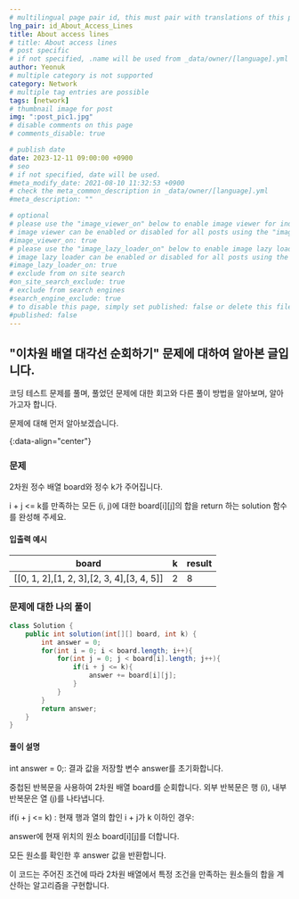 ```yaml
---
# multilingual page pair id, this must pair with translations of this page. (This name must be unique)
lng_pair: id_About_Access_Lines
title: About access lines
# title: About access lines
# post specific
# if not specified, .name will be used from _data/owner/[language].yml
author: Yeonuk
# multiple category is not supported
category: Network
# multiple tag entries are possible
tags: [network]
# thumbnail image for post
img: ":post_pic1.jpg"
# disable comments on this page
# comments_disable: true

# publish date
date: 2023-12-11 09:00:00 +0900
# seo
# if not specified, date will be used.
#meta_modify_date: 2021-08-10 11:32:53 +0900
# check the meta_common_description in _data/owner/[language].yml
#meta_description: ""

# optional
# please use the "image_viewer_on" below to enable image viewer for individual pages or posts (_posts/ or [language]/_posts folders).
# image viewer can be enabled or disabled for all posts using the "image_viewer_posts: true" setting in _data/conf/main.yml.
#image_viewer_on: true
# please use the "image_lazy_loader_on" below to enable image lazy loader for individual pages or posts (_posts/ or [language]/_posts folders).
# image lazy loader can be enabled or disabled for all posts using the "image_lazy_loader_posts: true" setting in _data/conf/main.yml.
#image_lazy_loader_on: true
# exclude from on site search
#on_site_search_exclude: true
# exclude from search engines
#search_engine_exclude: true
# to disable this page, simply set published: false or delete this file
#published: false
---
```


<!-- outline-start -->

## "이차원 배열 대각선 순회하기" 문제에 대하여 알아본 글입니다.

코딩 테스트 문제를 풀며, 풀었던 문제에 대한 회고와 다른 풀이 방법을 알아보며, 알아가고자 합니다.

문제에 대해 먼저 알아보겠습니다.

{:data-align="center"}

<!-- outline-end -->

### 문제

2차원 정수 배열 board와 정수 k가 주어집니다.

i + j <= k를 만족하는 모든 (i, j)에 대한 board[i][j]의 합을 return 하는 solution 함수를 완성해 주세요.

#### 입출력 예시

| board                                     | k   | result |
| ----------------------------------------- | --- | ------ |
| [[0, 1, 2],[1, 2, 3],[2, 3, 4],[3, 4, 5]] | 2   | 8      |

### 문제에 대한 나의 풀이

```java
class Solution {
    public int solution(int[][] board, int k) {
        int answer = 0;
        for(int i = 0; i < board.length; i++){
            for(int j = 0; j < board[i].length; j++){
                if(i + j <= k){
                    answer += board[i][j];
                }
            }
        }
        return answer;
    }
}

```

#### 풀이 설명

int answer = 0;: 결과 값을 저장할 변수 answer를 초기화합니다.

중첩된 반복문을 사용하여 2차원 배열 board를 순회합니다. 외부 반복문은 행 (i), 내부 반복문은 열 (j)를 나타냅니다.

if(i + j <= k) : 현재 행과 열의 합인 i + j가 k 이하인 경우:

answer에 현재 위치의 원소 board[i][j]를 더합니다.

모든 원소를 확인한 후 answer 값을 반환합니다.

이 코드는 주어진 조건에 따라 2차원 배열에서 특정 조건을 만족하는 원소들의 합을 계산하는 알고리즘을 구현합니다.
